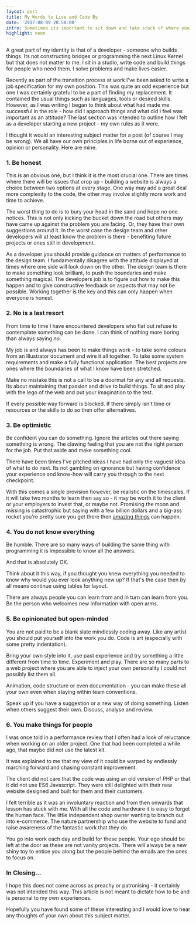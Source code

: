 ```yaml
---
layout: post
title: My Words to Live and Code By
date: '2017-08-09 20:50:00'
intro: Sometimes its important to sit down and take stock of where you are. Here are some of the guiding principles I try to follow in my working life.
highlight: neon
---
```


A great part of my identity is that of a developer - someone who builds things. Its not constructing bridges or programming the next Linux Kernel but that does not matter to me. I sit in a studio, write code and build things for people who need them. I solve problems and make lives easier.

Recently as part of the transition process at work I've been asked to write a job specification for my own position. This was quite an odd experience but one I was certainly grateful to be a part of finding my replacement. It contained the usual things such as languages, tools or desired skills. However, as I was writing I began to think about what had made me successful in the role - how did I approach things and what did I feel was important as an attitude? The last section was intended to outline how I felt as a developer starting a new project - my own rules as it were.

I thought it would an interesting subject matter for a post (of course I may be wrong). We all have our own principles in life borne out of experience, opinion or personality. Here are mine.

### 1. Be honest

This is an obvious one, but I think it is the most crucial one. There are times where there will be issues that crop up - building a website is always a choice between two options at every stage. One way may add a great deal more complexity to the code, the other may involve slightly more work and time to achieve.

The worst thing to do is to bury your head in the sand and hope no one notices. This is not only kicking the bucket down the road but others may have came up against the problem you are facing. Or, they have their own suggestions around it. In the worst case the design team and other developers will at least know the problem is there - benefiting future projects or ones still in development.

As a developer you should provide guidance on matters of performance to the design team. I fundamentally disagree with the attitude displayed at times where one side will look down on the other. The design team is there to make something look brilliant, to push the boundaries and make something magical. The developers job is to figure out how to make this happen and to give constructive feedback on aspects that may not be possible. Working together is the key and this can only happen when everyone is honest.

### 2. No is a last resort

From time to time I have encountered developers who flat out refuse to contemplate something can be done. I can think of nothing more boring than always saying *no*.

My job is and always has been to make things work - to take some colours from an Illustrator document and wire it all together. To take some system requirements and make a fully functional application. The best projects are ones where the boundaries of what I know have been stretched.

Make no mistake this is not a call to be a doormat for any and all requests. Its about maintaining that passion and drive to build things. To sit and play with the lego of the web and put your imagination to the test.

If every possible way forward is blocked. If there simply isn't time or resources or the skills to do so then offer alternatives.

### 3. Be optimistic

Be confident you can do something. Ignore the articles out there saying something is wrong. The clawing feeling that you are not the right person for the job. Put that aside and make something cool.

There have been times I've pitched ideas I have had only the vaguest idea of what to do next. Its not gambling on ignorance but having confidence your experience and know-how will carry you through to the next checkpoint.

With this comes a single provision however, be realistic on the timescales. If it will take two months to learn then say so - it may be worth it to the client or your employers to invest that, or maybe not. Promising the moon and missing is catastrophic but saying with a few billion dollars and a big-ass rocket you're pretty sure you get there then [amazing things](https://www.youtube.com/watch?v=XSLRMdYSA9M) can happen.

### 4. You do not know everything

Be humble. There are so many ways of building the same thing with programming it is impossible to know all the answers.

And that is absolutely OK.

Think about it this way, if you thought you knew everything you needed to know why would you ever look anything new up? If that's the case then by all means continue using tables for layout.

There are always people you can learn from and in turn can learn from you. Be the person who welcomes new information with open arms.

### 5. Be opinionated but open-minded

You are not paid to be a blank slate mindlessly coding away. Like any artist you should put yourself into the work you do. Code is art (especially with some pretty indentation).

Bring your own style into it, use past experience and try something a little different from time to time. Experiment and play. There are so many parts to a web project where you are able to inject your own personality I could not possibly list them all.

Animation, code structure or even documentation - you can make these all your own even when staying within team conventions.

Speak up if you have a suggestion or a new way of doing something. Listen when others suggest their own. Discuss, analyse and review.

### 6. You make things for people

I was once told in a performance review that I often had a look of reluctance when working on an older project. One that had been completed a while ago, that maybe did not use the latest kit.

It was explained to me that my view of it could be warped by endlessly marching forward and chasing constant improvement. 

The client did not care that the code was using an old version of PHP or that it did not use ES6 Javascript. They were still delighted with their new website designed and built for them and their customers.

I felt terrible as it was an involuntary reaction and from then onwards that lesson has stuck with me. With all the code and hardware it is easy to forget the human face. The little independent shop owner wanting to branch out into e-commerce. The nature partnership who use the website to fund and raise awareness of the fantastic work that they do.

You go into work each day and build for these people. Your ego should be left at the door as these are not vanity projects. There will always be a new shiny toy to entice you along but the people behind the emails are the ones to focus on.

### In Closing...

I hope this does not come across as preachy or patronising - it certainly was not intended this way. This article is not meant to dictate how to be and is personal to my own experiences.

Hopefully you have found some of these interesting and I would love to hear any thoughts of your own about this subject matter.

